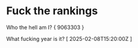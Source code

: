 # Fuck the rankings

Who the hell am I?
{ 9063303 }

What fucking year is it?
[ 2025-02-08T15:20:00Z ]
